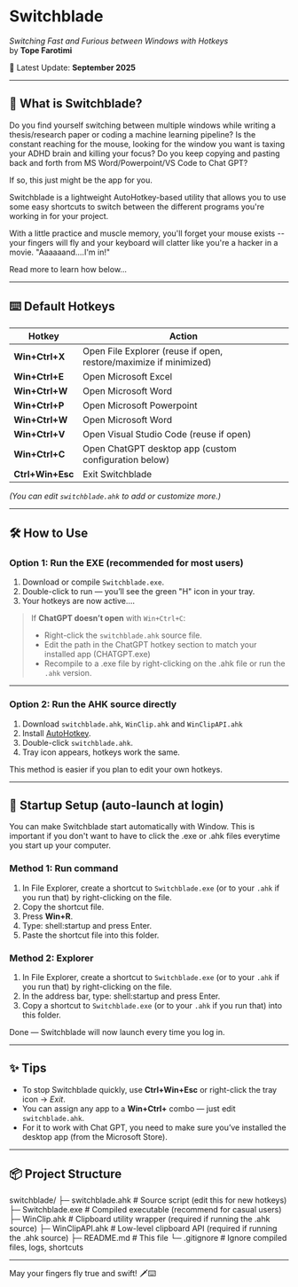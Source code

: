 # Switchblade  
*Switching Fast and Furious between Windows with Hotkeys*  
by **Tope Farotimi**

📅 Latest Update: **September 2025**


---

## 🚀 What is Switchblade?
Do you find yourself switching between multiple windows while writing a thesis/research paper or coding a machine learning pipeline? 
Is the constant reaching for the mouse, looking for the window you want is taxing your ADHD brain and killing your focus?
Do you keep copying and pasting back and forth from MS Word/Powerpoint/VS Code to Chat GPT? 

If so, this just might be the app for you. 

Switchblade is a lightweight AutoHotkey-based utility that allows you to use some easy shortcuts to switch between the different programs you're working in for your project. 

With a little practice and muscle memory, you'll forget your mouse exists -- your fingers will fly and your keyboard will clatter like you're a hacker in a movie. "Aaaaaand....I'm in!" 

Read more to learn how below...

---

## ⌨️ Default Hotkeys

| Hotkey            | Action                           |
|-------------------|----------------------------------|
| **Win+Ctrl+X**    | Open File Explorer (reuse if open, restore/maximize if minimized) |
| **Win+Ctrl+E**    | Open Microsoft Excel             |
| **Win+Ctrl+W**    | Open Microsoft Word              |
| **Win+Ctrl+P**    | Open Microsoft Powerpoint             |
| **Win+Ctrl+W**    | Open Microsoft Word              |
| **Win+Ctrl+V**    | Open Visual Studio Code (reuse if open) |
| **Win+Ctrl+C**    | Open ChatGPT desktop app (custom configuration below) |
| **Ctrl+Win+Esc**  | Exit Switchblade                 |

*(You can edit `switchblade.ahk` to add or customize more.)*

---

## 🛠️ How to Use

### Option 1: Run the EXE (recommended for most users)
1. Download or compile `Switchblade.exe`.
2. Double-click to run — you’ll see the green "H" icon in your tray.
3. Your hotkeys are now active....

> If **ChatGPT doesn’t open** with `Win+Ctrl+C`:  
> - Right-click the `switchblade.ahk` source file.  
> - Edit the path in the ChatGPT hotkey section to match your installed app (CHATGPT.exe)  
> - Recompile to a .exe file by right-clicking on the .ahk file or run the `.ahk` version.

---

### Option 2: Run the AHK source directly
1. Download `switchblade.ahk`, `WinClip.ahk` and `WinClipAPI.ahk` 
2. Install [AutoHotkey](https://www.autohotkey.com/).  
3. Double-click `switchblade.ahk`.  
4. Tray icon appears, hotkeys work the same.  

This method is easier if you plan to edit your own hotkeys.

---

## 🔄 Startup Setup (auto-launch at login)

You can make Switchblade start automatically with Window. This is important if you don't want to have to click the .exe or .ahk files everytime you start up your computer.

### Method 1: Run command
1. In File Explorer, create a shortcut to `Switchblade.exe` (or to your `.ahk` if you run that) by right-clicking on the file.   
2. Copy the shortcut file.
3. Press **Win+R**.  
4. Type:  shell:startup and press Enter.  
5. Paste the shortcut file into this folder. 

### Method 2: Explorer
1. In File Explorer, create a shortcut to `Switchblade.exe` (or to your `.ahk` if you run that) by right-clicking on the file.   
2. In the address bar, type:  shell:startup and press Enter.  
3. Copy a shortcut to `Switchblade.exe` (or to your `.ahk` if you run that) into this folder.

Done — Switchblade will now launch every time you log in.

---

## ✨ Tips
- To stop Switchblade quickly, use **Ctrl+Win+Esc** or right-click the tray icon → *Exit*.  
- You can assign any app to a **Win+Ctrl+<key>** combo — just edit `switchblade.ahk`.  
- For it to work with Chat GPT, you need to make sure you’ve installed the desktop app (from the Microsoft Store). 

---

## 📦 Project Structure
switchblade/
├─ switchblade.ahk     # Source script (edit this for new hotkeys)
├─ Switchblade.exe     # Compiled executable (recommend for casual users)
├─ WinClip.ahk         # Clipboard utility wrapper (required if running the .ahk source)
├─ WinClipAPI.ahk      # Low-level clipboard API (required if running the .ahk source)
├─ README.md           # This file
└─ .gitignore          # Ignore compiled files, logs, shortcuts


---

May your fingers fly true and swift! 🗡️⌨️
